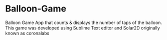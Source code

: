 # Balloon-Game
Balloon Game App that counts &amp; displays the number of taps of the balloon. This game was developed using Sublime Text editor
and Solar2D originally known as coronalabs
